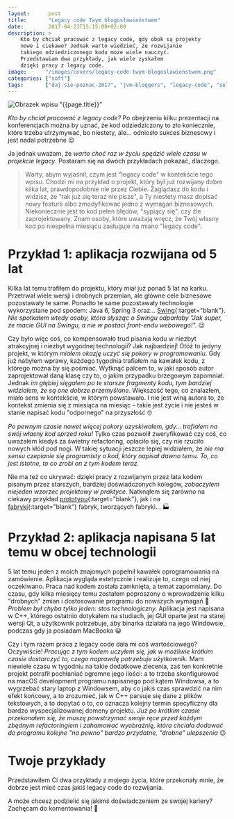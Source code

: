 ```yaml
---
layout:      post
title:       "Legacy code Twym błogosławieństwem"
date:        2017-04-23T15:15:00+02:00
description: >
    Kto by chciał pracować z legacy code, gdy obok są projekty
    nowe i ciekawe? Jednak warto wiedzieć, że rozwijanie 
    takiego odziedziczonego kodu może wiele nauczyć.
    Przedstawiam dwa przykłady, jak wiele zyskałem
    dzięki pracy z legacy code.
image:      "/images/covers/legacy-code-twym-blogoslawienstwem.png"
categories: ["soft"]
tags:       ["daj-sie-poznac-2017", "jvm-bloggers", "legacy-code", "self-development"]
---
```


![Obrazek wpisu "{{page.title}}"]( /images/covers/legacy-code-twym-blogoslawienstwem.png )

*Kto by chciał pracować z legacy code?* Po obejrzeniu kilku prezentacji
na konferencjach można by uznać, że kod odziedziczony to zło koniecznie,
które trzeba utrzymywać, bo niestety, ale… odniosło sukces
biznesowy i jest nadal potrzebne 😉

Ja jednak uważam, że *warto choć raz w życiu spędzić wiele czasu
w projekcie legacy*. Postaram się na dwóch przykładach pokazać, dlaczego.

> Warty, abym wyjaśnił, czym jest "legacy code" w kontekście
tego wpisu. Chodzi mi na przykład o projekt, który był już rozwijany
dobre kilka lat, prawdopodobnie nie przez Ciebie. Zaglądasz do kodu
i widzisz, że "tak już się teraz nie pisze", a Ty niestety masz dopisać
nowy feature albo zmodyfikować jedno z wymagań biznesowych.
Niekoniecznie jest to kod pełen błędów, "sypiący się", czy źle
zaprojektowany. Znam osoby, które uważają wręcz, że Twój własny kod
po niespełna miesiącu zasługuje na miano "legacy code".

# Przykład 1: aplikacja rozwijana od 5 lat

Kilka lat temu trafiłem do projektu, który miał już ponad 5 lat na karku.
Przetrwał wiele wersji i drobnych przemian, ale główne cele biznesowe
pozostawały te same. Ponadto te same pozostawały technologie
wykorzystane pod spodem: Java 6, Spring 3 oraz… 
[Swing]( https://en.wikipedia.org/wiki/Swing_(Java) ){:target="blank"}.
*Nie spotkałem wtedy osoby, która słysząc o Swingu odparłaby "Jak super,
że macie GUI na Swingu, a nie w postaci front-endu webowego!".* 😉

Czy było więc coś, co kompensowało trud pisania kodu w niezbyt atrakcyjnej
i niezbyt wygodnej technologii? Jak najbardziej! Otóż to jedyny projekt,
w którym *miałem okazję uczyć się pokory w programowaniu*. Gdy już nabyłem wprawy,
każdego tygodnia trafiałem na kawałek kodu, z którego można by się pośmiać.
Wytknąć palcem to, w jaki sposób autor zaprojektował daną klasę czy to, o jakim
przypadku brzegowym zapomniał. Jednak *im głębiej sięgałem po te starsze
fragmenty kodu, tym bardziej widziałem, że są one dobrze przemyślane*. Większość tego,
co znalazłem, miało sens w kontekście, w którym powstawało.
I nie jest winą autora to, że kontekst zmienia się z miesiąca
na miesiąc – takie jest życie i nie jesteś w stanie napisać kodu
"odpornego" na przyszłość 🤓

*Po pewnym czasie nawet więcej pokory uzyskiwałem, gdy… trafiałem na swój własny kod
sprzed roku!* Tylko czas pozwolił zweryfikować czy coś, co uważałem
kiedyś za świetny refactoring, opłaciło się, czy nie rzuciło
nowych kłód pod nogi. W takiej sytuacji jeszcze lepiej widziałem,
że *nie ma sensu czepianie się programisty o kod, który napisał dawno temu.
To, co jest istotne, to co zrobi on z tym kodem teraz.*

Nie ma też co ukrywać: dzięki pracy z rozwijanym przez lata kodem
pisanym przez starszych, bardziej doświadczonych kolegów, *zobaczyłem
niejeden wzorzec projektowy w praktyce*. Natknąłem się zarówno na  ciekawy
przykład [prototypu]( https://en.wikipedia.org/wiki/Prototype_pattern ){:target="blank"},
jak i na [fabryki]( https://en.wikipedia.org/wiki/Factory_(object-oriented_programming) ){:target="blank"}
fabryk, tworzących fabryki… 🏭

# Przykład 2: aplikacja napisana 5 lat temu w obcej technologii

5 lat temu jeden z moich znajomych popełnił kawałek oprogramowania
na zamówienie. Aplikacja wygląda estetycznie i realizuje 
to, czego od niej oczekiwano. Praca nad kodem została zamknięta,
a temat zapomniany. Do czasu, gdy kilka miesięcy temu
zostałem poproszony o wprowadzenie kilku "drobnych" zmian i dostosowanie
programu do nowszych wymagań 🙂 *Problem był chyba tylko jeden: stos technologiczny.*
Aplikacja jest napisana w C++, którego ostatnio dotykałem na studiach,
jej GUI oparte jest na starej wersji Qt, a użytkownik potrzebuje,
aby binarka działała na jego Windowsie, podczas gdy ja posiadam MacBooka 😀

Czy i tym razem praca z legacy code dała mi coś wartościowego? Oczywiście!
*Pracując z tym kodem uczyłem się, jak w możliwie krótkim czasie dostarczyć to,
czego naprawdę potrzebuje użytkownik.* Mam niewiele czasu w tygodniu na takie
dodatkowe zlecenia, zaś ten konkretnie projekt potrafił pochłaniać ogromne jego
ilości: a to trzeba skonfigurować na macOS development programu napisanego
pod kątem Windowsa, a to wygrzebać stary laptop z Windowsem, aby co jakiś czas
sprawdzić na nim efekt końcowy, a to zrozumieć, jak w C++ parsuje się 
dane z plików tekstowych, a to dopytać o to, co oznacza kolejny 
termin specyficzny dla bardzo wyspecjalizowanej domeny projektu.
*Już po krótkim czasie przekonałem się, że muszę powstrzymać swoje
ręce przed każdym zbędnym refactoringiem i zahamować wyobraźnię,
która chciała dodawać do programu kolejne "na pewno" bardzo przydatne,
"drobne" ulepszenia* 😉

# Twoje przykłady

Przedstawiłem Ci dwa przykłady z mojego życia, które przekonały mnie,
że dobrze jest mieć czas jakiś legacy code do rozwijania.

A może chcesz podzielić się jakimś doświadczeniem ze swojej kariery?
Zachęcam do komentowania! 🙂 

